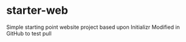 # starter-web
Simple starting point website project based upon Initializr
Modified in GitHub to test pull
